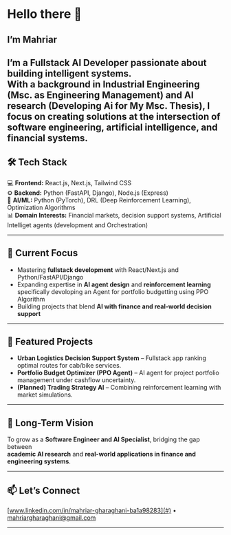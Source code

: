 # Hello there  👋
## I’m Mahriar 
I’m a **Fullstack AI Developer** passionate about building intelligent systems.  
With a background in **Industrial Engineering (Msc. as Engineering Management) and AI research (Developing Ai for My Msc. Thesis)**, I focus on creating solutions at the intersection of **software engineering, artificial intelligence, and financial systems**.  
---

## 🛠️ Tech Stack
💻 **Frontend:** React.js, Next.js, Tailwind CSS  
⚙️ **Backend:** Python (FastAPI, Django), Node.js (Express)  
🧠 **AI/ML:** Python (PyTorch), DRL (Deep Reinforcement Learning), Optimization Algorithms  
📊 **Domain Interests:** Financial markets, decision support systems, Artificial Intelliget agents (development and Orchestration)  

---

## 🚀 Current Focus
- Mastering **fullstack development** with React/Next.js and Python/FastAPI/Django  
- Expanding expertise in **AI agent design** and **reinforcement learning** specifically devoloping an Agent for portfolio budgetting using PPO Algorithm 
- Building projects that blend **AI with finance and real-world decision support**  

---

## 📌 Featured Projects
- **Urban Logistics Decision Support System** – Fullstack app ranking optimal routes for cab/bike services.  
- **Portfolio Budget Optimizer (PPO Agent)** – AI agent for project portfolio management under cashflow uncertainty.  
- **(Planned) Trading Strategy AI** – Combining reinforcement learning with market simulations.  

---

## 🌱 Long-Term Vision
To grow as a **Software Engineer and AI Specialist**, bridging the gap between  
**academic AI research** and **real-world applications in finance and engineering systems**.  

---

## 📫 Let’s Connect
[www.linkedin.com/in/mahriar-gharaghani-ba1a98283](#) • [mahriargharaghani@gmail.com](#) 

---
